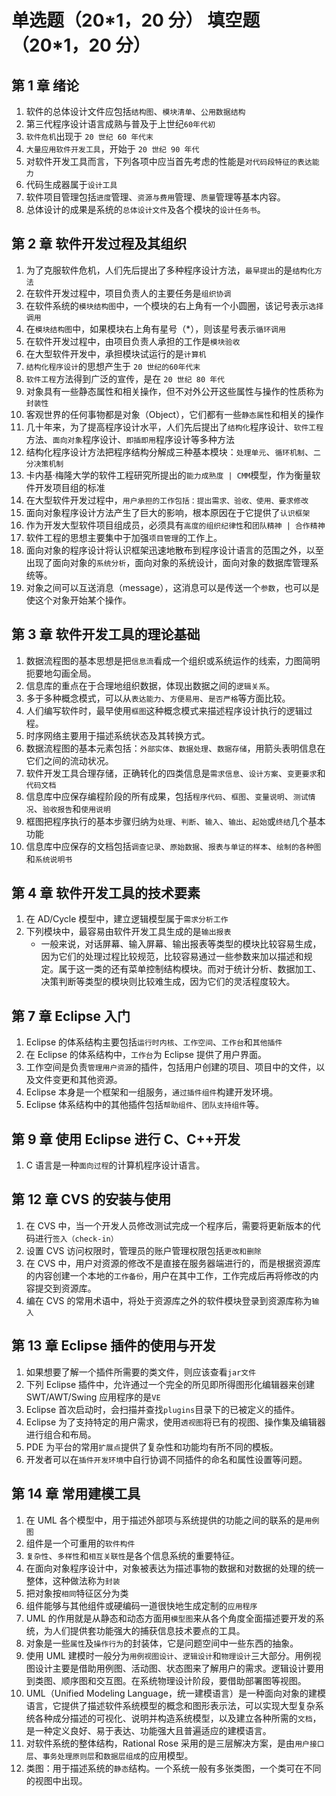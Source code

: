 # 单选题（20\*1，20 分） 填空题（20\*1，20 分）

## 第 1 章 绪论

1. 软件的总体设计文件应包括`结构图`、`模块清单`、`公用数据结构`
2. 第三代程序设计语言成熟与普及于上世纪`60年代初`
3. `软件危机`出现于 `20 世纪 60 年代末`
4. `大量应用软件开发工具`，开始于 `20 世纪 90 年代`
5. 对软件开发工具而言，下列各项中应当首先考虑的性能是`对代码段特征的表达能力`
6. 代码生成器属于`设计工具`
7. 软件项目管理包括`进度`管理、`资源与费用`管理、`质量`管理等基本内容。
8. 总体设计的成果是系统的`总体设计文件`及各个模块的`设计任务书`。

## 第 2 章 软件开发过程及其组织

1. 为了克服软件危机，人们先后提出了多种程序设计方法，`最早提出`的是`结构化方法`
2. 在软件开发过程中，项目负责人的主要任务是`组织协调`
3. 在软件系统的`模块结构图`中，一个模块的右上角有一个小圆圈，该记号表示`选择调用`
4. 在`模块结构图`中，如果模块右上角有星号（\*），则该星号表示`循环调用`
5. 在软件开发过程中，由项目负责人承担的工作是`模块验收`
6. 在大型软件开发中，承担模块试运行的是`计算机`
7. `结构化程序设计`的思想产生于 `20 世纪的60年代末`
8. `软件工程`方法得到广泛的宣传，是在 `20 世纪 80 年代`
9. 对象具有一些静态属性和相关操作，但不对外公开这些属性与操作的性质称为`封装性`
10. 客观世界的任何事物都是对象（Object），它们都有一些`静态属性`和相关的操作
11. 几十年来，为了提高程序设计水平，人们先后提出了`结构化`程序设计、`软件工程`方法、`面向对象`程序设计、`即插即用`程序设计等多种方法
12. 结构化程序设计方法把程序结构分解成三种基本模块：`处理单元`、`循环机制`、`二分决策机制`
13. 卡内基·梅隆大学的软件工程研究所提出的`能力成熟度 | CMM`模型，作为衡量软件开发项目组的标准
14. 在大型软件开发过程中，`用户承担的工作包括：提出需求、验收、使用、要求修改`
15. 面向对象程序设计方法产生了巨大的影响，根本原因在于它提供了`认识框架`
16. 作为开发大型软件项目组成员，必须具有`高度的组织纪律性`和`团队精神 | 合作精神`
17. 软件工程的思想主要集中于加强`项目管理`的工作上。
18. 面向对象的程序设计将认识框架迅速地散布到程序设计语言的范围之外，以至出现了面向对象的`系统分析`，面向对象的系统设计，面向对象的数据库管理系统等。
19. 对象之间可以互送消息（message），这消息可以是传送一个`参数`，也可以是使这个对象开始某个操作。

## 第 3 章 软件开发工具的理论基础

1. 数据流程图的基本思想是把`信息流`看成一个组织或系统运作的线索，力图简明扼要地勾画全局。
2. 信息库的重点在于合理地组织数据，体现出数据之间的`逻辑关系`。
3. 多于多种概念模式，可以从`表达能力`、`方便易用`、`是否严格`等方面比较。
4. 人们编写软件时，最早使用`框图`这种概念模式来描述程序设计执行的逻辑过程。
5. 时序网络主要用于描述系统状态及其转换方式。
6. 数据流程图的基本元素包括：`外部实体`、`数据处理`、`数据存储`，用箭头表明信息在它们之间的流动状况。
7. 软件开发工具合理存储，正确转化的四类信息是`需求信息`、`设计方案`、`变更要求`和`代码文档`
8. 信息库中应保存编程阶段的所有成果，包括`程序代码`、`框图`、`变量说明`、`测试情况`、`验收报告`和`使用说明`
9. 框图把程序执行的基本步骤归纳为`处理`、`判断`、`输入`、`输出`、`起始`或`终结`几个基本功能
10. 信息库中应保存的文档包括`调查记录`、`原始数据`、`报表与单证的样本`、`绘制的各种图`和`系统说明书`

## 第 4 章 软件开发工具的技术要素

1. 在 AD/Cycle 模型中，建立逻辑模型属于`需求分析工作`
2. 下列模块中，最容易由软件开发工具生成的是`输出报表`
   - 一般来说，对话屏幕、输入屏幕、输出报表等类型的模块比较容易生成，因为它们的处理过程比较规范，比较容易通过一些参数来加以描述和规定。属于这一类的还有菜单控制结构模块。而对于统计分析、数据加工、决策判断等类型的模块则比较难生成，因为它们的灵活程度较大。

## 第 7 章 Eclipse 入门

1. Eclipse 的体系结构主要包括`运行时内核`、`工作空间`、`工作台`和`其他插件`
2. 在 Eclipse 的体系结构中，`工作台`为 Eclipse 提供了用户界面。
3. 工作空间是负责`管理用户资源`的插件，包括用户创建的项目、项目中的文件，以及文件变更和其他资源。
4. Eclipse 本身是一个框架和一组服务，`通过插件组件`构建开发环境。
5. Eclipse 体系结构中的其他插件包括`帮助组件`、`团队支持组件`等。

## 第 9 章 使用 Eclipse 进行 C、C++开发

1. C 语言是一种`面向过程`的计算机程序设计语言。

## 第 12 章 CVS 的安装与使用

1. 在 CVS 中，当一个开发人员修改测试完成一个程序后，需要将更新版本的代码进行`签入（check-in）`
2. 设置 CVS 访问权限时，管理员的账户管理权限包括`更改和删除`
3. 在 CVS 中，用户对资源的修改不是直接在服务器端进行的，而是根据资源库的内容创建一个本地的`工作备份`，用户在其中工作，工作完成后再将修改的内容提交到资源库。
4. 编在 CVS 的常用术语中，将处于资源库之外的软件模块登录到资源库称为`输入`

## 第 13 章 Eclipse 插件的使用与开发

1. 如果想要了解一个插件所需要的类文件，则应该查看`jar文件`
2. 下列 Eclipse 插件中，允许通过一个完全的所见即所得图形化编辑器来创建 SWT/AWT/Swing 应用程序的是`VE`
3. Eclipse 首次启动时，会扫描并查找`plugins`目录下的已被定义的插件。
4. Eclipse 为了支持特定的用户需求，使用`透视图`将已有的视图、操作集及编辑器进行组合和布局。
5. PDE 为平台的常用`扩展点`提供了复杂性和功能均有所不同的模板。
6. 开发者可以在`插件开发环境`中自行协调不同插件的命名和属性设置等问题。

## 第 14 章 常用建模工具

1. 在 UML 各个模型中，用于描述外部项与系统提供的功能之间的联系的是`用例图`
2. 组件是一个可重用的`软件构件`
3. `复杂性`、`多样性`和`相互关联性`是各个信息系统的重要特征。
4. 在面向对象程序设计中，对象被表达为描述事物的数据和对数据的处理的统一整体，这种做法称为`封装`
5. 把对象按`相同`特征区分为类
6. 组件能够与其他组件或硬编码一道很快地生成定制的`应用程序`
7. UML 的作用就是从静态和动态方面用`模型图`来从各个角度全面描述要开发的系统，为人们提供套功能强大的捕获信息技术要点的工具。
8. 对象是一些`属性`及`操作行为`的封装体，它是问题空间中一些东西的抽象。
9. 使用 UML 建模时一般分为`用例视图设计`、`逻辑设计`和`物理设计`三大部分。用例视图设计主要是借助用例图、活动图、状态图来了解用户的需求。逻辑设计要用到类图、顺序图和交互图。在系统物理设计阶段，要借助部署图等视图。
10. UML（Unified Modeling Language，统一建模语言）是一种面向对象的建模语言，它提供了描述软件系统模型的概念和图形表示法，可以实现大型复杂系统各种成分描述的可视化、说明并构造系统模型，以及建立各种所需的`文档`，是一种定义良好、易于表达、功能强大且普遍适应的建模语言。
11. 对软件系统的整体结构，Rational Rose 采用的是三层解决方案，是由`用户接口层`、`事务处理原则层`和`数据层组成`的应用模型。
12. 类图：用于描述系统的`静态`结构。一个系统一般有多张类图，一个类可在不同的视图中出现。
